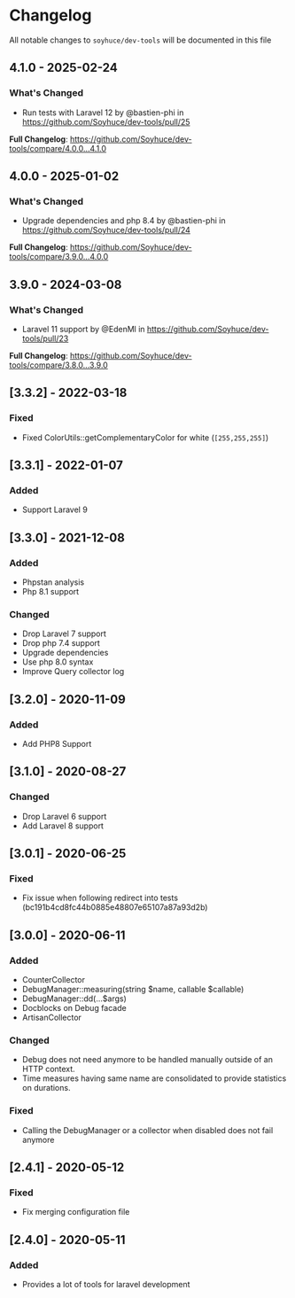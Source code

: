 # Changelog

All notable changes to `soyhuce/dev-tools` will be documented in this file

## 4.1.0 - 2025-02-24

### What's Changed

* Run tests with Laravel 12 by @bastien-phi in https://github.com/Soyhuce/dev-tools/pull/25

**Full Changelog**: https://github.com/Soyhuce/dev-tools/compare/4.0.0...4.1.0

## 4.0.0 - 2025-01-02

### What's Changed

* Upgrade dependencies and php 8.4 by @bastien-phi in https://github.com/Soyhuce/dev-tools/pull/24

**Full Changelog**: https://github.com/Soyhuce/dev-tools/compare/3.9.0...4.0.0

## 3.9.0 - 2024-03-08

### What's Changed

* Laravel 11 support by @EdenMl in https://github.com/Soyhuce/dev-tools/pull/23

**Full Changelog**: https://github.com/Soyhuce/dev-tools/compare/3.8.0...3.9.0

## [3.3.2] - 2022-03-18

### Fixed

- Fixed ColorUtils::getComplementaryColor for white (`[255,255,255]`)

## [3.3.1] - 2022-01-07

### Added

- Support Laravel 9

## [3.3.0] - 2021-12-08

### Added

- Phpstan analysis
- Php 8.1 support

### Changed

- Drop Laravel 7 support
- Drop php 7.4 support
- Upgrade dependencies
- Use php 8.0 syntax
- Improve Query collector log

## [3.2.0] - 2020-11-09

### Added

- Add PHP8 Support

## [3.1.0] - 2020-08-27

### Changed

- Drop Laravel 6 support
- Add Laravel 8 support

## [3.0.1] - 2020-06-25

### Fixed

- Fix issue when following redirect into tests (bc191b4cd8fc44b0885e48807e65107a87a93d2b)

## [3.0.0] - 2020-06-11

### Added

- CounterCollector
- DebugManager::measuring(string $name, callable $callable)
- DebugManager::dd(...$args)
- Docblocks on Debug facade
- ArtisanCollector

### Changed

- Debug does not need anymore to be handled manually outside of an HTTP context.
- Time measures having same name are consolidated to provide statistics on durations.

### Fixed

- Calling the DebugManager or a collector when disabled does not fail anymore

## [2.4.1] - 2020-05-12

### Fixed

- Fix merging configuration file

## [2.4.0] - 2020-05-11

### Added

- Provides a lot of tools for laravel development
